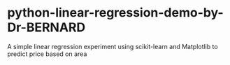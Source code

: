 # python-linear-regression-demo-by-Dr-BERNARD
A simple linear regression experiment using scikit-learn and Matplotlib to predict price based on area
